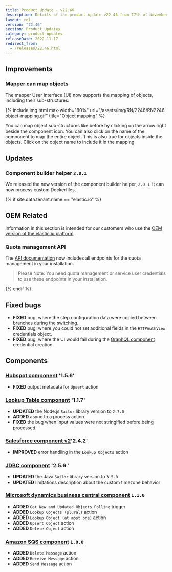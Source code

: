 ```yaml
---
title: Product Update - v22.46
description: Details of the product update v22.46 from 17th of November 2022.
layout: rel
version: "22.46"
section: Product Updates
category: product-updates
releaseDate: 2022-11-17
redirect_from:
  - /releases/22.46.html
---
```


## Improvements

### Mapper can map objects

The mapper User Interface (UI) now supports the mapping of objects, including
their sub-structures.

{% include img.html max-width="80%" url="/assets/img/RN/2246/RN2246-object-mapping.gif" title="Object mapping" %}

You can map object sub-structures like before by clicking on the arrow right
beside the component icon. You can also click on the name of the component to map
the entire object. This is also true for objects inside the objects. Click on the
object name to include it in the mapping.

## Updates

### Component builder helper `2.0.1`

We released the new version of the component builder helper, `2.0.1`. It can now
process custom Dockerfiles.

{% if site.data.tenant.name == "elastic.io" %}


## OEM Related

Information in this section is intended for our customers who use the
[OEM version of the elastic.io platform](https://www.elastic.io/saas-embedded-integration/).

### Quota management API

The [API documentation]({{site.data.tenant.apiDocsUri}}) now includes all endpoints
for the quota management in your installation.

> Please Note: You need quota management or service user credentials to use these
> endpoints in your installation.

{% endif %}


## Fixed bugs

*   **FIXED** bug, where the step configuration data were copied between branches during the switching.
*   **FIXED** bug, where you could not set additional fields in the `HTTPAuthView` credentials object.
*   **FIXED** bug, where the UI would fail during the [GraphQL component](/components/graphql/) credential creation.

## Components

### [Hubspot component](/components/hubspot/) '1.5.6'

*   **FIXED** output metadata for `Upsert` action

### [Lookup Table component](/components/lookup-table/) '1.1.7'

*   **UPDATED** the Node.js `Sailor` library version to `2.7.0`
*   **ADDED** async to a process action
*   **FIXED** the bug when input values were not stringified before being processed.

### [Salesforce component v2](/components/salesforce/)'2.4.2'

*   **IMPROVED** error handling in the `Lookup Objects` action

### [JDBC component](/components/jdbc/)  '2.5.6.'

*   **UPDATED** the Java `Sailor` library version to `3.5.0`
*   **UPDATED** limitations description about the custom timezone behavior


### [Microsoft dynamics business central component](/components/microsoft-dynamics-business-central/) `1.1.0`

*   **ADDED** `Get New and Updated Objects Polling` trigger
*   **ADDED** `Lookup Objects (plural)` action
*   **ADDED** `Lookup Object (at most one)` action
*   **ADDED** `Upsert Object` action
*   **ADDED** `Delete Object` action

### [Amazon SQS component](/components/aws-sqs/) `1.0.0`

*   **ADDED** `Delete Message` action
*   **ADDED** `Receive Message` action
*   **ADDED** `Send Message` action
